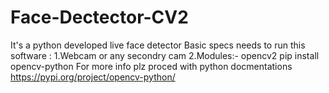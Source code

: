 # Face-Dectector-CV2
It's a python developed live face detector
Basic specs needs to run this software :
1.Webcam or any secondry cam
2.Modules:- opencv2
pip install opencv-python
For more info plz proced with python docmentations https://pypi.org/project/opencv-python/
